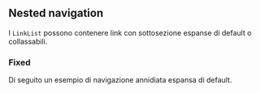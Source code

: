 ## Nested navigation
I `LinkList` possono contenere link con sottosezione espanse di default o collassabili.

### Fixed
Di seguito un esempio di navigazione annidiata espansa di default.

<!-- STORY -->
